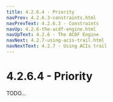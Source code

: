 ```yaml
---
title: 4.2.6.4 - Priority
navPrev: 4.2.6.3-constraints.html
navPrevText: 4.2.6.3 - Constraints
navUp: 4.2.6-the-acdf-engine.html
navUpText: 4.2.6 - The ACDF Engine
navNext: 4.2.7-using-acis-trail.html
navNextText: 4.2.7 - Using ACIs trail
---
```


# 4.2.6.4 - Priority

TODO...
